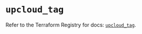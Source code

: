 # `upcloud_tag`

Refer to the Terraform Registry for docs: [`upcloud_tag`](https://registry.terraform.io/providers/upcloudltd/upcloud/5.24.1/docs/resources/tag).
